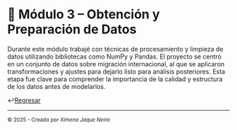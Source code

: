 # 🧹 Módulo 3 – Obtención y Preparación de Datos

Durante este módulo trabajé con técnicas de procesamiento y limpieza de datos utilizando bibliotecas como NumPy y Pandas. El proyecto se centró en un conjunto de datos sobre migración internacional, al que se aplicaron transformaciones y ajustes para dejarlo listo para análisis posteriores. Esta etapa fue clave para comprender la importancia de la calidad y estructura de los datos antes de modelarlos.

↩️[Regresar](https://github.com/AncorethaX/Portafolio-Bootcamp-Ciencia-de-Datos/tree/main)

---
<sub>© 2025 - Creado por *Ximena Jaque Neira*</sub>
